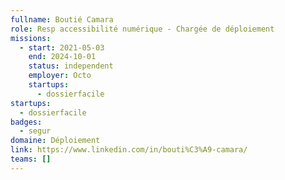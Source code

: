 ```yaml
---
fullname: Boutié Camara
role: Resp accessibilité numérique - Chargée de déploiement
missions:
  - start: 2021-05-03
    end: 2024-10-01
    status: independent
    employer: Octo
    startups:
      - dossierfacile
startups:
  - dossierfacile
badges:
  - segur
domaine: Déploiement
link: https://www.linkedin.com/in/bouti%C3%A9-camara/
teams: []
---
```

